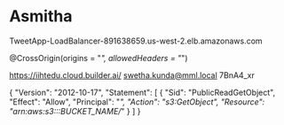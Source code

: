 # Asmitha
TweetApp-LoadBalancer-891638659.us-west-2.elb.amazonaws.com

@CrossOrigin(origins = "*", allowedHeaders = "*")

	
https://iihtedu.cloud.builder.ai/
swetha.kunda@mml.local
7BnA4_xr

{
    "Version": "2012-10-17",
    "Statement": [
        {
            "Sid": "PublicReadGetObject",
            "Effect": "Allow",
            "Principal": "*",
            "Action": "s3:GetObject",
            "Resource": "arn:aws:s3:::BUCKET_NAME/*"
        }
    ]
}

